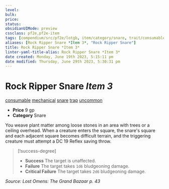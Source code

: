 ```yaml
---
level:
bulk:
price:
status:
obsidianUIMode: preview
cssclass: pf2e,pf2e-item
tags: [compendium/src/pf2e/lotgb, item/category/snare, trait/consumable, trait/mechanical, trait/snare, trait/trap, trait/uncommon]
aliases: [Rock Ripper Snare *Item 3*, "Rock Ripper Snare"]
title: Rock Ripper Snare *Item 3*
linter-yaml-title-alias: Rock Ripper Snare *Item 3*
date created: Monday, June 19th 2023, 5:15:11 pm
date modified: Thursday, June 29th 2023, 5:30:31 pm
---
```


# Rock Ripper Snare *Item 3*

[consumable](rules/traits/consumable.md) [mechanical](rules/traits/mechanical.md) [snare](rules/traits/snare.md) [trap](rules/traits/trap.md) [uncommon](rules/traits/uncommon.md)  

- **Price** 9 gp
- **Category** Snare

You weave plant matter among loose stones in an area with trees or a ceiling overhead. When a creature enters the square, the snare's square and each adjacent square becomes difficult terrain, and the triggering creature must attempt a DC 19 Reflex saving throw.

> [!success-degree]
> - **Success** The target is unaffected.
> - **Failure** The target takes `1d6` bludgeoning damage.
> - **Critical Failure** The target takes `2d6` bludgeoning damage.

*Source: Lost Omens: The Grand Bazaar p. 43*
